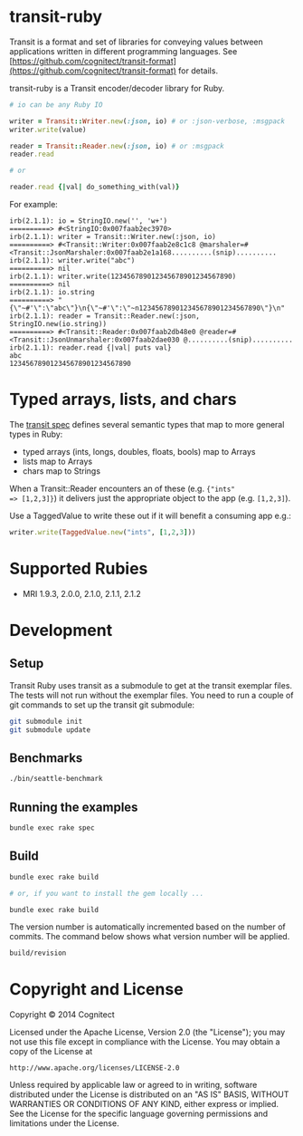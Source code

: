 transit-ruby
===================

Transit is a format and set of libraries for conveying values between
applications written in different programming languages. See
[https://github.com/cognitect/transit-format](https://github.com/cognitect/transit-format)
for details.

transit-ruby is a Transit encoder/decoder library for Ruby.

```ruby
# io can be any Ruby IO

writer = Transit::Writer.new(:json, io) # or :json-verbose, :msgpack
writer.write(value)

reader = Transit::Reader.new(:json, io) # or :msgpack
reader.read

# or

reader.read {|val| do_something_with(val)}
```

For example:

```
irb(2.1.1): io = StringIO.new('', 'w+')
==========> #<StringIO:0x007faab2ec3970>
irb(2.1.1): writer = Transit::Writer.new(:json, io)
==========> #<Transit::Writer:0x007faab2e8c1c8 @marshaler=#<Transit::JsonMarshaler:0x007faab2e1a168..........(snip)..........
irb(2.1.1): writer.write("abc")
==========> nil
irb(2.1.1): writer.write(123456789012345678901234567890)
==========> nil
irb(2.1.1): io.string
==========> "{\"~#'\":\"abc\"}\n{\"~#'\":\"~n123456789012345678901234567890\"}\n"
irb(2.1.1): reader = Transit::Reader.new(:json, StringIO.new(io.string))
==========> #<Transit::Reader:0x007faab2db48e0 @reader=#<Transit::JsonUnmarshaler:0x007faab2dae030 @..........(snip)..........
irb(2.1.1): reader.read {|val| puts val}
abc
123456789012345678901234567890
```

# Typed arrays, lists, and chars

The [transit spec](https://github.com/cognitect/transit-format)
defines several semantic types that map to more general types in Ruby:

* typed arrays (ints, longs, doubles, floats, bools) map to Arrays
* lists map to Arrays
* chars map to Strings

When a Transit::Reader encounters an of these (e.g. <code>{"ints" =>
[1,2,3]}</code>) it delivers just the appropriate object to the app
(e.g. <code>[1,2,3]</code>).

Use a TaggedValue to write these out if it will benefit a consuming
app e.g.:

```ruby
writer.write(TaggedValue.new("ints", [1,2,3]))
```

# Supported Rubies

* MRI 1.9.3, 2.0.0, 2.1.0, 2.1.1, 2.1.2

# Development

## Setup

Transit Ruby uses transit as a submodule to get at the transit
exemplar files. The tests will not run without the exemplar files.
You need to run a couple of git commands to set up the transit
git submodule:

```sh
git submodule init
git submodule update
```

## Benchmarks

```sh
./bin/seattle-benchmark
```

## Running the examples

```sh
bundle exec rake spec
```

## Build

```sh
bundle exec rake build

# or, if you want to install the gem locally ...

bundle exec rake build
```

The version number is automatically incremented based on the number of commits.
The command below shows what version number will be applied.

```sh
build/revision
```

# Copyright and License

Copyright © 2014 Cognitect

Licensed under the Apache License, Version 2.0 (the "License");
you may not use this file except in compliance with the License.
You may obtain a copy of the License at

    http://www.apache.org/licenses/LICENSE-2.0

Unless required by applicable law or agreed to in writing, software
distributed under the License is distributed on an "AS IS" BASIS,
WITHOUT WARRANTIES OR CONDITIONS OF ANY KIND, either express or implied.
See the License for the specific language governing permissions and
limitations under the License.
